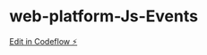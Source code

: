# web-platform-Js-Events

[Edit in Codeflow ⚡️](https://stackblitz.com/~/github.com/Max3796/web-platform-Js-Events)